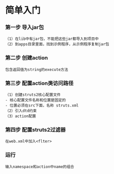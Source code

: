 # 简单入门

### 第一步 导入jar包
```
（1）在lib中有jar包，不能把这些jar都导入到项目中
（2）到apps目录里面，找到示例程序，从示例程序复制jar包
```
 
 
### 第二步 创建action
```
包含返回值为string的execute方法
```
 

### 第三步 配置action类访问路径
```
（1）创建struts2核心配置文件
- 核心配置文件名称和位置是固定的
- 位置必须在src下面，名称 struts.xml
（2）引入dtd约束
（3）action配置
```

 
### 第四步 配置struts2过滤器
```
在web.xml中加入<flter>
```

### 运行
```
输入namespace和action中name的组合
```
